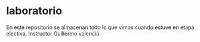 # laboratorio
En este repositorio se almacenan todo lo que vimos cuando estuve en etapa electiva. Instructor Guillermo valencia
